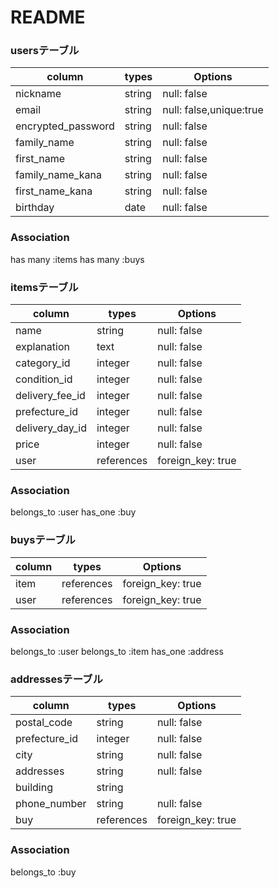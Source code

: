 # README

### usersテーブル
|column            |types |Options                |
|------------------|------|-----------------------|
|nickname          |string|null: false            |
|email             |string|null: false,unique:true|
|encrypted_password|string|null: false            |
|family_name       |string|null: false            |
|first_name        |string|null: false            |
|family_name_kana  |string|null: false            |
|first_name_kana   |string|null: false            |
|birthday          |date  |null: false            |

### Association
has many :items
has many :buys

### itemsテーブル
|column          |types         |Options                     |
|----------------|--------------|----------------------------|
|name            |string        |null: false                 |
|explanation     |text          |null: false                 |
|category_id     |integer       |null: false                 |
|condition_id    |integer       |null: false                 |
|delivery_fee_id |integer       |null: false                 |
|prefecture_id   |integer       |null: false                 |
|delivery_day_id |integer       |null: false                 |
|price           |integer       |null: false                 |
|user            |references    |foreign_key: true           |

### Association
belongs_to :user
has_one :buy

### buysテーブル
|column     |types     |Options             |
|-----------|----------|-------------------|
|item       |references|foreign_key: true  |
|user       |references|foreign_key: true  |

### Association
belongs_to :user
belongs_to :item
has_one :address

### addressesテーブル
|column        |types     |Options            |
|--------------|----------|-------------------|
|postal_code   |string    |null: false        |
|prefecture_id |integer   |null: false        |
|city          |string    |null: false        |
|addresses     |string    |null: false        |
|building      |string    |                   |
|phone_number  |string    |null: false        |
|buy           |references|foreign_key: true  |

### Association
belongs_to :buy



